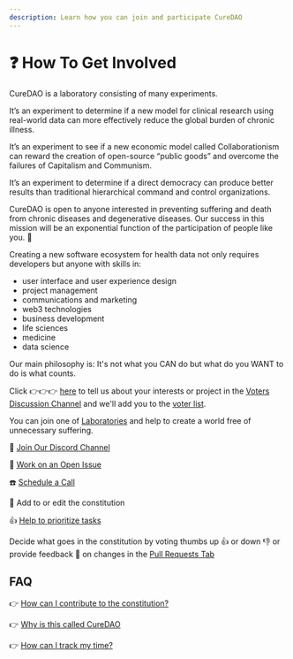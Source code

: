 ```yaml
---
description: Learn how you can join and participate CureDAO
---
```


# ❓ How To Get Involved

CureDAO is a laboratory consisting of many experiments.

It’s an experiment to determine if a new model for clinical research using real-world data can more effectively reduce the global burden of chronic illness.

It’s an experiment to see if a new economic model called Collaborationism can reward the creation of open-source “public goods” and overcome the failures of Capitalism and Communism.

It’s an experiment to determine if a direct democracy can produce better results than traditional hierarchical command and control organizations.

CureDAO is open to anyone interested in preventing suffering and death from chronic diseases and degenerative diseases. Our success in this mission will be an exponential function of the participation of people like you. 🚀

Creating a new software ecosystem for health data not only requires developers but anyone with skills in:

* user interface and user experience design
* project management
* communications and marketing
* web3 technologies
* business development
* life sciences
* medicine
* data science

Our main philosophy is: It's not what you CAN do but what do you WANT to do is what counts.

Click 👉👉👉 [here](https://github.com/cure-dao/draft-whitepaper/discussions) to tell us about your interests or project in the [Voters Discussion Channel](https://github.com/cure-dao/draft-whitepaper/discussions/categories/voters) and we'll add you to the [voter list](voting-on-changes.md).

You can join one of [Laboratories](../constitution/5-organization.md) and help to create a world free of unnecessary suffering.

💬 [Join Our Discord Channel](https://discord.com/invite/vxdfPqdjaG)

🔨 [Work on an Open Issue](https://github.com/cure-dao/draft-whitepaper/issues?q=is%3Aissue+is%3Aopen+sort%3Aupdated-desc)

☎️ [Schedule a Call](https://calendly.com/optomitron)

📜 Add to or edit the constitution

👍 [Help to prioritize tasks](task-management/vote-on-tasks-and-sort-by-priority.md)

Decide what goes in the constitution by voting thumbs up 👍 or down 👎 or provide feedback 💬 on changes in the [Pull Requests Tab](https://github.com/cure-dao/draft-whitepaper/pulls?q=is%3Apr+is%3Aopen+sort%3Aupdated-desc)

## FAQ

👉 [How can I contribute to the constitution?](edit-files-in-the-browser/)

👉 [Why is this called CureDAO](../proposals/name-tagline-token-name-logo-proposals.md)

👉 [How can I track my time?](task-management/tracking-time-on-tasks.md)
